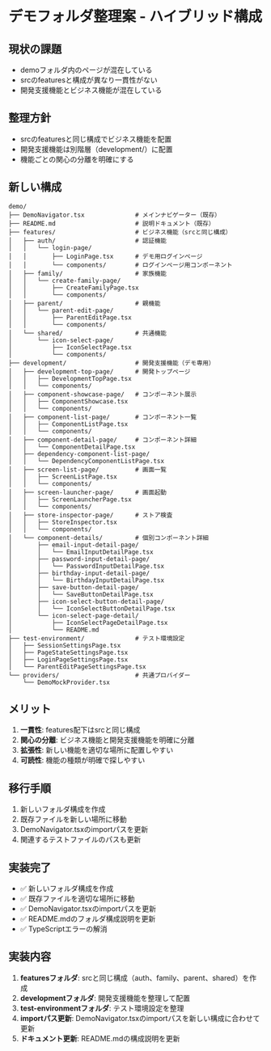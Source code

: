 # デモフォルダ整理案 - ハイブリッド構成

## 現状の課題
- demoフォルダ内のページが混在している
- srcのfeaturesと構成が異なり一貫性がない
- 開発支援機能とビジネス機能が混在している

## 整理方針
- srcのfeaturesと同じ構成でビジネス機能を配置
- 開発支援機能は別階層（development/）に配置
- 機能ごとの関心の分離を明確にする

## 新しい構成

```
demo/
├── DemoNavigator.tsx              # メインナビゲーター（既存）
├── README.md                      # 説明ドキュメント（既存）
├── features/                      # ビジネス機能（srcと同じ構成）
│   ├── auth/                      # 認証機能
│   │   └── login-page/
│   │       ├── LoginPage.tsx      # デモ用ログインページ
│   │       └── components/        # ログインページ用コンポーネント
│   ├── family/                    # 家族機能
│   │   └── create-family-page/
│   │       ├── CreateFamilyPage.tsx
│   │       └── components/
│   ├── parent/                    # 親機能
│   │   └── parent-edit-page/
│   │       ├── ParentEditPage.tsx
│   │       └── components/
│   └── shared/                    # 共通機能
│       └── icon-select-page/
│           ├── IconSelectPage.tsx
│           └── components/
├── development/                   # 開発支援機能（デモ専用）
│   ├── development-top-page/      # 開発トップページ
│   │   ├── DevelopmentTopPage.tsx
│   │   └── components/
│   ├── component-showcase-page/   # コンポーネント展示
│   │   ├── ComponentShowcase.tsx
│   │   └── components/
│   ├── component-list-page/       # コンポーネント一覧
│   │   ├── ComponentListPage.tsx
│   │   └── components/
│   ├── component-detail-page/     # コンポーネント詳細
│   │   └── ComponentDetailPage.tsx
│   ├── dependency-component-list-page/
│   │   └── DependencyComponentListPage.tsx
│   ├── screen-list-page/          # 画面一覧
│   │   ├── ScreenListPage.tsx
│   │   └── components/
│   ├── screen-launcher-page/      # 画面起動
│   │   ├── ScreenLauncherPage.tsx
│   │   └── components/
│   ├── store-inspector-page/      # ストア検査
│   │   ├── StoreInspector.tsx
│   │   └── components/
│   └── component-details/         # 個別コンポーネント詳細
│       ├── email-input-detail-page/
│       │   └── EmailInputDetailPage.tsx
│       ├── password-input-detail-page/
│       │   └── PasswordInputDetailPage.tsx
│       ├── birthday-input-detail-page/
│       │   └── BirthdayInputDetailPage.tsx
│       ├── save-button-detail-page/
│       │   └── SaveButtonDetailPage.tsx
│       ├── icon-select-button-detail-page/
│       │   └── IconSelectButtonDetailPage.tsx
│       └── icon-select-page-detail/
│           ├── IconSelectPageDetailPage.tsx
│           └── README.md
├── test-environment/              # テスト環境設定
│   ├── SessionSettingsPage.tsx
│   ├── PageStateSettingsPage.tsx
│   ├── LoginPageSettingsPage.tsx
│   └── ParentEditPageSettingsPage.tsx
└── providers/                     # 共通プロバイダー
    └── DemoMockProvider.tsx
```

## メリット
1. **一貫性**: features配下はsrcと同じ構成
2. **関心の分離**: ビジネス機能と開発支援機能を明確に分離
3. **拡張性**: 新しい機能を適切な場所に配置しやすい
4. **可読性**: 機能の種類が明確で探しやすい

## 移行手順
1. 新しいフォルダ構成を作成
2. 既存ファイルを新しい場所に移動
3. DemoNavigator.tsxのimportパスを更新
4. 関連するテストファイルのパスも更新

## 実装完了
- ✅ 新しいフォルダ構成を作成
- ✅ 既存ファイルを適切な場所に移動
- ✅ DemoNavigator.tsxのimportパスを更新
- ✅ README.mdのフォルダ構成説明を更新
- ✅ TypeScriptエラーの解消

## 実装内容
1. **featuresフォルダ**: srcと同じ構成（auth、family、parent、shared）を作成
2. **developmentフォルダ**: 開発支援機能を整理して配置
3. **test-environmentフォルダ**: テスト環境設定を整理
4. **importパス更新**: DemoNavigator.tsxのimportパスを新しい構成に合わせて更新
5. **ドキュメント更新**: README.mdの構成説明を更新
